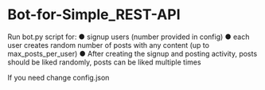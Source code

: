 # Bot-for-Simple_REST-API
Run bot.py script for:
● signup users (number provided in config)
● each user creates random number of posts with any content (up to
max_posts_per_user)
● After creating the signup and posting activity, posts should be liked randomly, posts
can be liked multiple times

If you need change config.json
